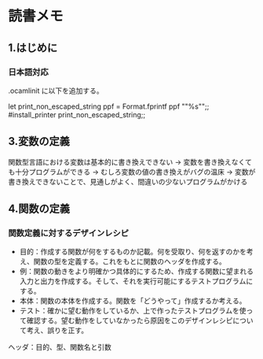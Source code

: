 # 読書メモ

## 1.はじめに

### 日本語対応

.ocamlinit に以下を追加する。

let print_non_escaped_string ppf = Format.fprintf ppf "\"%s\"";;
#install_printer print_non_escaped_string;;

## 3.変数の定義

関数型言語における変数は基本的に書き換えできない
-> 変数を書き換えなくても十分プログラムができる
-> むしろ変数の値の書き換えがバグの温床
-> 変数が書き換えできないことで、見通しがよく、間違いの少ないプログラムがかける

## 4.関数の定義

### 関数定義に対するデザインレシピ

- 目的：作成する関数が何をするものか記載。何を受取り、何を返すのかを考え、関数の型を定義する。これをもとに関数のヘッダを作成する。
- 例：関数の動きをより明確かつ具体的にするため、作成する関数に望まれる入力と出力を作成する。そして、それを実行可能にするテストプログラムにする。
- 本体：関数の本体を作成する。関数を「どうやって」作成するか考える。
- テスト：確かに望む動作をしているか、上で作ったテストプログラムを使って確認する。望む動作をしていなかったら原因をこのデザインレシピについて考え、誤りを正す。

ヘッダ：目的、型、関数名と引数
